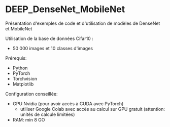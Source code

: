 # DEEP_DenseNet_MobileNet
Présentation d'exemples de code et d'utilisation de modèles de DenseNet et MobileNet

Utilisation de la base de données Cifar10 : 
  - 50 000 images et 10 classes d'images

Prérequis:
  - Python
  - PyTorch
  - Torchvision
  - Matplotlib

Configuration  conseillée:
  - GPU Nvidia (pour avoir accès à CUDA avec PyTorch)
    - utiliser Google Colab avec accès au calcul sur GPU gratuit (attention: unités de calcule limitées)
  - RAM: min 8 GO
